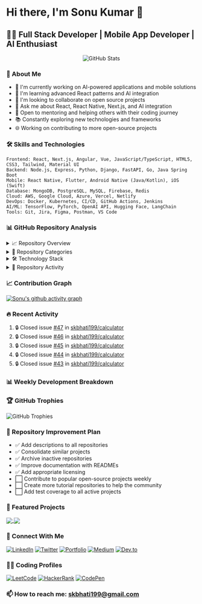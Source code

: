 # Hi there, I'm Sonu Kumar 👋

## 👨‍💻 Full Stack Developer | Mobile App Developer | AI Enthusiast

<p align="center">
  <img src="https://github-readme-stats.vercel.app/api?username=skbhati199&show_icons=true&theme=radical" alt="GitHub Stats" />
</p>

### 🚀 About Me
- 🔭 I'm currently working on AI-powered applications and mobile solutions
- 🌱 I'm learning advanced React patterns and AI integration
- 👯 I'm looking to collaborate on open source projects
- 💬 Ask me about React, React Native, Next.js, and AI integration
- 🤝 Open to mentoring and helping others with their coding journey
- 📚 Constantly exploring new technologies and frameworks
- 🌐 Working on contributing to more open-source projects

### 🛠️ Skills and Technologies

```
Frontend: React, Next.js, Angular, Vue, JavaScript/TypeScript, HTML5, CSS3, Tailwind, Material UI
Backend: Node.js, Express, Python, Django, FastAPI, Go, Java Spring Boot
Mobile: React Native, Flutter, Android Native (Java/Kotlin), iOS (Swift)
Database: MongoDB, PostgreSQL, MySQL, Firebase, Redis
Cloud: AWS, Google Cloud, Azure, Vercel, Netlify
DevOps: Docker, Kubernetes, CI/CD, GitHub Actions, Jenkins
AI/ML: TensorFlow, PyTorch, OpenAI API, Hugging Face, LangChain
Tools: Git, Jira, Figma, Postman, VS Code
```

### 📊 GitHub Repository Analysis

<details>
  <summary>📈 Repository Overview</summary>
  
  ![GitHub Stats](https://github-readme-stats.vercel.app/api?username=skbhati199&show_icons=true&theme=radical)
  ![Top Languages](https://github-readme-stats.vercel.app/api/top-langs/?username=skbhati199&layout=compact&theme=radical)
  ![GitHub Streak](https://streak-stats.demolab.com/?user=skbhati199&theme=radical)
</details>

<details>
  <summary>🧰 Repository Categories</summary>
  
  ```mermaid
  pie
      title Repository Distribution by Category
      "Web Development" : 28
      "Mobile Apps" : 15
      "AI/ML Projects" : 12
      "Chrome Extensions" : 8
      "Backend Services" : 7
      "Other" : 10
  ```
</details>

<details>
  <summary>🛠️ Technology Stack</summary>
  
  ```mermaid
  graph TD
      A[Technology Stack] --> B[Frontend]
      A --> C[Backend]
      A --> D[Mobile]
      A --> E[DevOps]
      A --> F[AI/ML]
      
      B --> B1[React]
      B --> B2[Next.js]
      B --> B3[Angular]
      
      C --> C1[Node.js]
      C --> C2[Python]
      C --> C3[Go]
      
      D --> D1[React Native]
      D --> D2[Flutter]
      D --> D3[Android Native]
      
      E --> E1[Docker]
      E --> E2[GitHub Actions]
      E --> E3[Nginx]
      
      F --> F1[OpenAI]
      F --> F2[TensorFlow]
      F --> F3[Python AI Tools]
  ```
</details>

<details>
  <summary>📅 Repository Activity</summary>
  
  ```mermaid
  gantt
      title Repository Activity Timeline (Last 6 Months)
      dateFormat  YYYY-MM-DD
      
      section Web Projects
      openai-chat-nextjs       :2025-03-31, 7d
      admin-web                :2025-03-17, 5d
      user-web                 :2025-03-17, 5d
      
      section Mobile Apps
      reactnative-expense-manger :2025-03-29, 10d
      ios-temp-monitor         :2025-03-28, 3d
      
      section AI Projects
      ai-assistant-with-google :2025-03-30, 5d
      ai-img-gen-js            :2025-03-14, 18d
      ai-img-gen-python        :2025-03-14, 7d
  ```
</details>

### 📈 Contribution Graph

[![Sonu's github activity graph](https://github-readme-activity-graph.vercel.app/graph?username=skbhati199&theme=react-dark)](https://github.com/ashutosh00710/github-readme-activity-graph)

### 🔥 Recent Activity
<!--START_SECTION:activity-->
1. 🔒 Closed issue [#47](https://github.com/skbhati199/calculator/issues/47) in [skbhati199/calculator](https://github.com/skbhati199/calculator)
2. 🔒 Closed issue [#46](https://github.com/skbhati199/calculator/issues/46) in [skbhati199/calculator](https://github.com/skbhati199/calculator)
3. 🔒 Closed issue [#45](https://github.com/skbhati199/calculator/issues/45) in [skbhati199/calculator](https://github.com/skbhati199/calculator)
4. 🔒 Closed issue [#44](https://github.com/skbhati199/calculator/issues/44) in [skbhati199/calculator](https://github.com/skbhati199/calculator)
5. 🔒 Closed issue [#43](https://github.com/skbhati199/calculator/issues/43) in [skbhati199/calculator](https://github.com/skbhati199/calculator)
<!--END_SECTION:activity-->

### 📊 Weekly Development Breakdown

<!--START_SECTION:waka-->
<!--END_SECTION:waka-->

### 🏆 GitHub Trophies
![GitHub Trophies](https://github-profile-trophy.vercel.app/?username=skbhati199&theme=radical&no-frame=true&no-bg=false&margin-w=4)

### 📝 Repository Improvement Plan
- ✅ Add descriptions to all repositories
- ✅ Consolidate similar projects
- ✅ Archive inactive repositories
- ✅ Improve documentation with READMEs
- ✅ Add appropriate licensing
- ⬜ Contribute to popular open-source projects weekly
- ⬜ Create more tutorial repositories to help the community
- ⬜ Add test coverage to all active projects

### 📌 Featured Projects

<a href="https://github.com/skbhati199/openai-chat-nextjs">
  <img align="center" src="https://github-readme-stats.vercel.app/api/pin/?username=skbhati199&repo=openai-chat-nextjs&theme=radical" />
</a>
<a href="https://github.com/skbhati199/reactnative-expense-manger">
  <img align="center" src="https://github-readme-stats.vercel.app/api/pin/?username=skbhati199&repo=reactnative-expense-manger&theme=radical" />
</a>

### 🔗 Connect With Me
[![LinkedIn](https://img.shields.io/badge/LinkedIn-%230077B5.svg?logo=linkedin&logoColor=white)](https://linkedin.com/in/skbhati199)
[![Twitter](https://img.shields.io/badge/Twitter-%231DA1F2.svg?logo=Twitter&logoColor=white)](https://twitter.com/skbhati199)
[![Portfolio](https://img.shields.io/badge/Portfolio-%23000000.svg?logo=firefox&logoColor=white)](https://skbhati199.github.io/skbhati199)
[![Medium](https://img.shields.io/badge/Medium-%23000000.svg?logo=medium&logoColor=white)](https://medium.com/@skbhati199)
[![Dev.to](https://img.shields.io/badge/DEV.TO-%230A0A0A.svg?logo=dev.to&logoColor=white)](https://dev.to/skbhati199)

### 👨‍💻 Coding Profiles
[![LeetCode](https://img.shields.io/badge/LeetCode-FFA116?logo=leetcode&logoColor=white)](https://leetcode.com/skbhati199/)
[![HackerRank](https://img.shields.io/badge/HackerRank-2EC866?logo=hackerrank&logoColor=white)](https://www.hackerrank.com/certificates/f7c5140fe106)
[![CodePen](https://img.shields.io/badge/CodePen-000000?logo=codepen&logoColor=white)](https://codepen.io/skbhati199)

### 📫 How to reach me: skbhati199@gmail.com 
